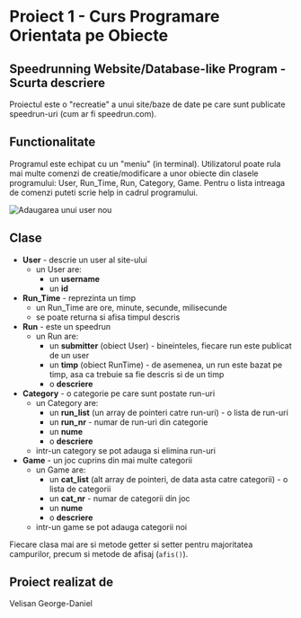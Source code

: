 # Proiect 1 - Curs Programare Orientata pe Obiecte
## Speedrunning Website/Database-like Program - Scurta descriere
Proiectul este o "recreatie" a unui site/baze de date pe care sunt publicate speedrun-uri (cum ar fi speedrun.com).

## Functionalitate
Programul este echipat cu un "meniu" (in terminal). Utilizatorul poate rula mai multe comenzi de creatie/modificare a unor obiecte din clasele programului: User, Run_Time, Run, Category, Game.
Pentru o lista intreaga de comenzi puteti scrie help in cadrul programului.

![Adaugarea unui user nou](https://imgur.com/Bi0HNEc)

## Clase
- **User** - descrie un user al site-ului
  - un User are:
    - un **username**
    - un **id**
- **Run_Time** - reprezinta un timp
  - un Run_Time are ore, minute, secunde, milisecunde
  - se poate returna si afisa timpul descris
- **Run** - este un speedrun
  - un Run are:
    - un **submitter** (obiect User) - bineinteles, fiecare run este publicat de un user
    - un **timp** (obiect RunTime) - de asemenea, un run este bazat pe timp, asa ca trebuie sa fie descris si de un timp
    - o **descriere**
- **Category** - o categorie pe care sunt postate run-uri
  - un Category are:
    - un **run_list** (un array de pointeri catre run-uri) - o lista de run-uri
    - un **run_nr** - numar de run-uri din categorie
    - un **nume**
    - o **descriere**
  - intr-un category se pot adauga si elimina run-uri
- **Game** - un joc cuprins din mai multe categorii
  - un Game are:
    - un **cat_list** (alt array de pointeri, de data asta catre categorii) - o lista de categorii
    - un **cat_nr** - numar de categorii din joc
    - un **nume**
    - o **descriere**
  - intr-un game se pot adauga categorii noi

Fiecare clasa mai are si metode getter si setter pentru majoritatea campurilor, precum si metode de afisaj (`afis()`).

## Proiect realizat de
Velisan George-Daniel
